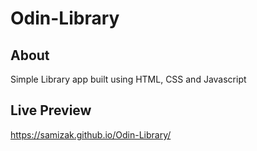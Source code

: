 # Odin-Library

## About

Simple Library app built using HTML, CSS and Javascript

## Live Preview

https://samizak.github.io/Odin-Library/
